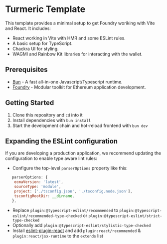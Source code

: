 # Turmeric Template

This template provides a minimal setup to get Foundry woriking with Vite and React. It includes:

- React working in Vite with HMR and some ESLint rules.
- A basic setup for TypeScript.
- Chackra UI for styling.
- WAGMI and Rainbow Kit libraries for interacting with the wallet.


## Prerequisites

- [Bun](https://bun.sh/) - A fast all-in-one Javascript/Typescript runtime.
- [Foundry](https://getfoundry.sh/) - Modular toolkit for Ethereum application development.

## Getting Started

1. Clone this repository and `cd` into it
2. Install dependencies with `bun install`
5. Start the development chain and hot-reload frontend with `bun dev`

## Expanding the ESLint configuration

If you are developing a production application, we recommend updating the configuration to enable type aware lint rules:

- Configure the top-level `parserOptions` property like this:

```js
   parserOptions: {
    ecmaVersion: 'latest',
    sourceType: 'module',
    project: ['./tsconfig.json', './tsconfig.node.json'],
    tsconfigRootDir: __dirname,
   },
```

- Replace `plugin:@typescript-eslint/recommended` to `plugin:@typescript-eslint/recommended-type-checked` or `plugin:@typescript-eslint/strict-type-checked`
- Optionally add `plugin:@typescript-eslint/stylistic-type-checked`
- Install [eslint-plugin-react](https://github.com/jsx-eslint/eslint-plugin-react) and add `plugin:react/recommended` & `plugin:react/jsx-runtime` to the `extends` list

